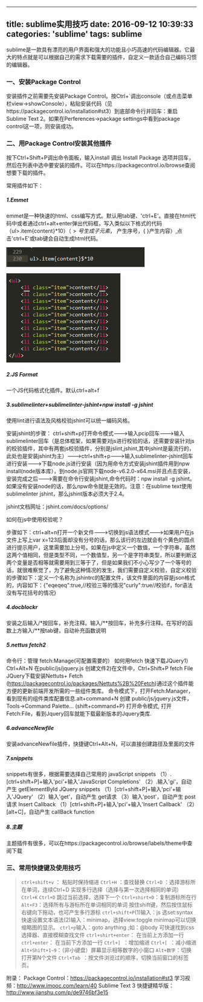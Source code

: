 
---
title: sublime实用技巧
date: 2016-09-12 10:39:33
categories: 'sublime'
tags: sublime
---

sublime是一款具有漂亮的用户界面和强大的功能且小巧高速的代码编辑器。它最大的特点就是可以根据自己的需求下载需要的插件，自定义一款适合自己编码习惯的编辑器。

### 一、安装Package Control
安装插件之前需要先安装Package Control。按Ctrl+`调出console（或点击菜单栏view->showConsole），粘贴安装代码（见https://packagecontrol.io/installation#st3）到底部命令行并回车：重启Sublime Text 2。如果在Perferences->package settings中看到package control这一项，则安装成功。

### 二、用Package Control安装其他插件
按下Ctrl+Shift+P调出命令面板，输入install 调出 Install Package 选项并回车，然后在列表中选中要安装的插件。可以在https://packagecontrol.io/browse查阅想要下载的插件。

常用插件如下：
##### 1.Emmet 
emmet是一种快速的html、css编写方式。默认用tab键、'ctrl+E'。直接在html代码中或者通过ctrl+alt+enter弹出代码框，写入类似以下格式的代码（ul>.item{content}$*10）（> 号生成子元素 ，$ 产生序号，{ }产生内容）,点击'ctrl+E'或tab键会自动生成html代码。

![Paste_Image.png](/images/sublime实用技巧-img/1.png)

![Paste_Image.png](/images/sublime实用技巧-img/2.png)

##### 2.JS Format
一个JS代码格式化插件。默认ctrl+alt+f

##### 3.sublimelinter+sublimelinter-jshint+npw install -g jshint
使用lint进行语法及风格校验jshint可以统一编码风格。

安装jshint的步骤：
ctrl+shift+p打开命令模式--->输入pcip回车--->输入sublimelinter回车（是总体框架，如果需要对js进行校验的话，还需要安装针对js的校验插件，其中有两套js校验插件，分别是jslint,jshint,其中jshint是最流行的，此处也是安装jshint为主）--->ctrl+shift+p--->输入sublimelinter-jshint回车进行安装--->下载node.js进行安装（因为用命令方式安装jshint插件用到npw install(node版本库），到node.js官网下载node-v6.2.0-x64.msi并且点击安装，安装完成之后--->需要在命令行安装jshint,命令代码时：npw install -g jshint。如果没有安装node的话，那么npw命令就是无效的。注意：在sublime text使用sublimelinter jshint，那么jshint版本必须大于2.4。

jshint文档网址：jshint.com/docs/options/

如何在js中使用校验呢？

步骤如下：ctrl+alt+n打开一个新文件--->切换到js语法模式--->如果用户在js文件上写上var x=123后面却没有分号的话，那么该行的左边就会有个黄色的圆点进行提示用户，这里需要加上分号。如果在js中定义一个数值，一个字符串，虽然这两个值相同，但是类型不同，一个数值型，另一个是字符串类型，所以要判断这两个变量是否相等就需要用到三等于了，但是如果我们不小心写少了一个等号的话，就很难察觉了，为了避免这种情况的发生，我们需要自定义校验，自定义校验的步骤如下：定义一个名称为.jshintrc的配置文件，该文件里面的内容是json格式的，内容如下：{"eqeqeq":true,//校验三等的情况"curly":true//校验if，for语法没有写花括号的情况}

##### 4.docblockr
安装之后输入/*按回车，补充注释。输入/**按回车，补充多行注释。在写好的函数上方输入/**按tab键，自动补充函数说明

##### 5.nettus fetch2
命令行：管理 fetch:Manage(可配置需要的）
如何用fetch 快速下载JQuery1）Ctrl+Alt+N 在public/js/jquery.js 创建文件2)在文件中，Ctrl+Shift+P fetch File JQuery下载安装Nettuts+ Fetch (https://packagecontrol.io/packages/Nettuts%2B%20Fetch)通过这个插件能方便的更新前端开发所需的一些组件类库。
命令模式下，打开Fetch:Manager，看到现有的组件类库配置信息.alt+command+N 创建 public/js/jquery.js文件，Tools->Command Palette… (shift+command+P) 打开命令模式, 打开Fetch:File，看到Jquery回车就能下载最新版本的Jquery类库.

##### 6.advanceNewfile
安装advanceNewfile插件，快捷键Ctrl+Alt+N，可以直接创建路径及里面的文件

##### 7.snippets
snippets有很多，根据需要选择自己常用的
javaScript snippets
（1）.[ctrl+shift+P]+输入'pci'+输入'JavaScript Completions'
（2）.输入'gi'，自动产生 getElementById
JQuery snippets
（1）[ctrl+shift+P]+输入'pci'+输入'JQuery'
（2）输入'get'，自动产生 get请求
（3）输入'post'，自动产生 post请求
Insert Callback
（1）[ctrl+shift+P]+输入'pci'+输入'Insert Callback'
（2）[alt+C]，自动产生 callBack function

##### 8.主题
主题插件有很多，可以在https://packagecontrol.io/browse/labels/theme中查阅下载

### 三、常用快捷键及使用技巧
>`ctrl+shift+v` ： 粘贴时保持缩进
>`Ctrl+H` ：查找替换
>`Ctrl+D` ：选择游标所在单词，连续Ctrl+D 实现多行选择（选择与第一次选择相同的单词）
>`Ctrl+K` `Ctrl+D` 跳过当前选择，选择下一个
>`Ctrl+shirt+D`：复制游标所在行
>`Alt+F3`：选择所有与游标所在单词相同的单词
>按住shift键，然后按住鼠标右键向下拖动，也可产生多行游标
>`ctrl+shift+P`(1)输入：js 选set:syntax<br>快速设置文本语法(2)输入：minimap，选择view:toggle minimap可以切换缩略图的显示。
>`ctrl+p`输入：goto anything ;如：@body 可快速找到css选择器、直接模糊查找文件
>`ctrl+shirt+enter`： 在当前上方添加一行
>`ctrl+enter`： 在当前下方添加一行
>`Ctrl+] `：增加缩进 
>`Ctrl+[ `：减小缩进
>`Alt+Shift+1~9`：（非小键盘）屏幕显示相等数字的小窗口
>`Alt+数字`：切换打开第N个文件
>`Ctrl+Tab `：按文件浏览过的顺序，切换当前窗口的标签页。

附录：
Package Control：https://packagecontrol.io/installation#st3
学习视频：http://www.imooc.com/learn/40
Sublime Text 3 快捷键精华版：http://www.jianshu.com/p/de9746bf3e15
